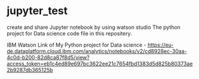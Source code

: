 # jupyter_test
create and share Jupyter notebook by using watson studio
The python project for Data science code file in this repositery.

IBM Watson Link of My Python project for Data science - https://eu-de.dataplatform.cloud.ibm.com/analytics/notebooks/v2/cd8928ec-30aa-4c0d-b200-82d8ca87f8d5/view?access_token=eb1c4ed89e697bc3622ee21c7654fbd1383d5d825b80373ae2b9287db365125b
